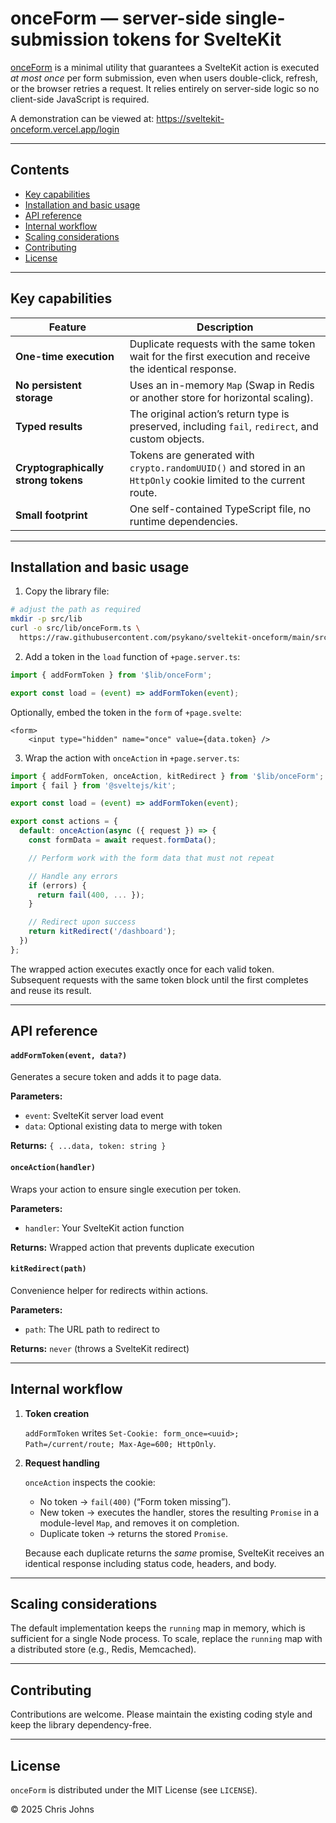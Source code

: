 # onceForm — server-side single-submission tokens for SvelteKit

[onceForm](/src/lib/onceForm.ts) is a minimal utility that guarantees a SvelteKit action is executed *at most once* per form submission, even when users double-click, refresh, or the browser retries a request. It relies entirely on server-side logic so no client-side JavaScript is required.

A demonstration can be viewed at:
<https://sveltekit-onceform.vercel.app/login>

---

## Contents

- [Key capabilities](#key-capabilities)  
- [Installation and basic usage](#installation-and-basic-usage)  
- [API reference](#api-reference)  
- [Internal workflow](#internal-workflow)  
- [Scaling considerations](#scaling-considerations)  
- [Contributing](#contributing)  
- [License](#license)

---

## Key capabilities

| Feature | Description |
|---------|-------------|
| **One-time execution** | Duplicate requests with the same token wait for the first execution and receive the identical response. |
| **No persistent storage** | Uses an in-memory `Map` (Swap in Redis or another store for horizontal scaling). |
| **Typed results** | The original action’s return type is preserved, including `fail`, `redirect`, and custom objects. |
| **Cryptographically strong tokens** | Tokens are generated with `crypto.randomUUID()` and stored in an `HttpOnly` cookie limited to the current route. |
| **Small footprint** | One self-contained TypeScript file, no runtime dependencies. |

---

## Installation and basic usage

1. Copy the library file:

```bash
# adjust the path as required
mkdir -p src/lib
curl -o src/lib/onceForm.ts \
  https://raw.githubusercontent.com/psykano/sveltekit-onceform/main/src/lib/onceForm.ts
```

2. Add a token in the `load` function of `+page.server.ts`:

```ts
import { addFormToken } from '$lib/onceForm';

export const load = (event) => addFormToken(event);
```

Optionally, embed the token in the `form` of `+page.svelte`:

```svelte
<form>
    <input type="hidden" name="once" value={data.token} />
```

3. Wrap the action with `onceAction` in `+page.server.ts`:

```ts
import { addFormToken, onceAction, kitRedirect } from '$lib/onceForm';
import { fail } from '@sveltejs/kit';

export const load = (event) => addFormToken(event);

export const actions = {
  default: onceAction(async ({ request }) => {
    const formData = await request.formData();

    // Perform work with the form data that must not repeat

    // Handle any errors
    if (errors) {
      return fail(400, ... });
    }

    // Redirect upon success
    return kitRedirect('/dashboard');
  })
};
```

The wrapped action executes exactly once for each valid token. Subsequent requests with the same token block until the first completes and reuse its result.

---

## API reference

#### `addFormToken(event, data?)`
Generates a secure token and adds it to page data.

**Parameters:**
- `event`: SvelteKit server load event
- `data`: Optional existing data to merge with token

**Returns:** `{ ...data, token: string }`

#### `onceAction(handler)`
Wraps your action to ensure single execution per token.

**Parameters:**
- `handler`: Your SvelteKit action function

**Returns:** Wrapped action that prevents duplicate execution

#### `kitRedirect(path)`
Convenience helper for redirects within actions.

**Parameters:**
- `path`: The URL path to redirect to

**Returns:** `never` (throws a SvelteKit redirect)

---

## Internal workflow

1. **Token creation**
   
   `addFormToken` writes `Set-Cookie: form_once=<uuid>; Path=/current/route; Max-Age=600; HttpOnly`.

2. **Request handling**
   
   `onceAction` inspects the cookie:

   * No token → `fail(400)` (“Form token missing”).
   * New token → executes the handler, stores the resulting `Promise` in a module-level `Map`, and removes it on completion.
   * Duplicate token → returns the stored `Promise`.

    Because each duplicate returns the *same* promise, SvelteKit receives an identical response including status code, headers, and body.

---

## Scaling considerations

The default implementation keeps the `running` map in memory, which is sufficient for a single Node process. To scale, replace the `running` map with a distributed store (e.g., Redis, Memcached).

---

## Contributing

Contributions are welcome. Please maintain the existing coding style and keep the library dependency-free.

---

## License

`onceForm` is distributed under the MIT License (see `LICENSE`).

© 2025 Chris Johns